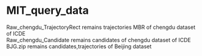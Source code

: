 # MIT_query_data
Raw_chengdu_TrajectoryRect remains trajectories MBR of chengdu dataset of ICDE   
Raw_chengdu_Candidate remains candidates of chengdu dataset of ICDE  
BJG.zip remains candidates,trajectories of Beijing dataset
